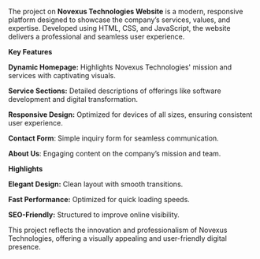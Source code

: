 The project on **Novexus Technologies Website** is a modern, responsive platform designed to showcase the company’s services, values, and expertise. Developed using HTML, CSS, and JavaScript, the website delivers a professional and seamless user experience.

**Key Features**

**Dynamic Homepage:** Highlights Novexus Technologies' mission and services with captivating visuals.

**Service Sections:** Detailed descriptions of offerings like software development and digital transformation.

**Responsive Design:** Optimized for devices of all sizes, ensuring consistent user experience.

**Contact Form**: Simple inquiry form for seamless communication.

**About Us**: Engaging content on the company’s mission and team.

**Highlights**

**Elegant Design:** Clean layout with smooth transitions.

**Fast Performance:** Optimized for quick loading speeds.

**SEO-Friendly:** Structured to improve online visibility.

This project reflects the innovation and professionalism of Novexus Technologies, offering a visually appealing and user-friendly digital presence.
 
